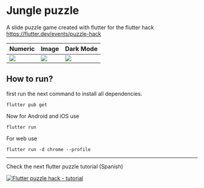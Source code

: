 # Jungle puzzle

A slide puzzle game created with flutter for the flutter hack https://flutter.dev/events/puzzle-hack


| Numeric | Image          | Dark Mode |
|--------|----------------|----|
| ![](https://user-images.githubusercontent.com/15864336/152590496-b3f52cf5-f151-402d-9c99-89521cd2067b.png)  | ![](https://user-images.githubusercontent.com/15864336/152590537-57dc231e-ce73-4802-a16c-7364d6caea85.png) |![](https://user-images.githubusercontent.com/15864336/152590811-0b5a24c7-cd03-48ab-abb1-5a2000079b5f.png)

## How to run?

first run the next command to install all dependencies.
```shell
flutter pub get
```

Now for Android and iOS use
```shell
flutter run
```

For web use
```shell
flutter run -d chrome --profile    
```




---
Check the next flutter puzzle tutorial (Spanish)

[![Flutter puzzle hack - tutorial](https://img.youtube.com/vi/DEDO1yHXKHY/0.jpg)](https://www.youtube.com/watch?v=DEDO1yHXKHY "Flutter puzzle hack - tutorial")


